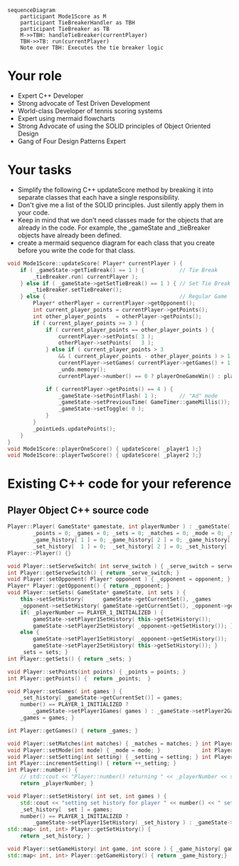 ```mermaid
sequenceDiagram
    participant Mode1Score as M
    participant TieBreakerHandler as TBH
    participant TieBreaker as TB
    M->>TBH: handleTieBreaker(currentPlayer)
    TBH->>TB: run(currentPlayer)
    Note over TBH: Executes the tie breaker logic
```

# Your role
- Expert C++ Developer
- Strong advocate of Test Driven Development
- World-class Developer of tennis scoring systems
- Expert using mermaid flowcharts
- Strong Advocate of using the SOLID principles of Object Oriented Design
- Gang of Four Design Patterns Expert

# Your tasks
- Simplify the following C++ updateScore method by breaking it into separate classes that each have a single responsibility.
- Don't give me a list of the SOLID principles.  Just silently apply them in your code.
- Keep in mind that we don't need classes made for the objects that are already in the code.  For example, the _gameState and _tieBreaker objects have already been defined.
- create a mermaid sequence diagram for each class that you create before you write the code for that class.
  
```cpp
void Mode1Score::updateScore( Player* currentPlayer ) {
    if ( _gameState->getTieBreak() == 1 ) {           // Tie Break
        _tieBreaker.run( currentPlayer );        
    } else if ( _gameState->getSetTieBreak() == 1 ) { // Set Tie Break
        _tieBreaker.setTieBreaker();            
    } else {                                          // Regular Game
        Player* otherPlayer = currentPlayer->getOpponent();
        int current_player_points = currentPlayer->getPoints();
        int other_player_points   = otherPlayer->getPoints();
        if ( current_player_points >= 3 ) {
            if ( current_player_points == other_player_points ) {
                currentPlayer->setPoints( 3 );
                otherPlayer->setPoints(   3 );
            } else if ( current_player_points > 3 
                && ( current_player_points - other_player_points ) > 1 ) {
                currentPlayer->setGames( currentPlayer->getGames() + 1);
                _undo.memory();
                currentPlayer->number() == 0 ? playerOneGameWin() : playerTwoGameWin(); } 

            if ( currentPlayer->getPoints() == 4 ) {
                _gameState->setPointFlash( 1 );       // "Ad" mode
                _gameState->setPreviousTime( GameTimer::gameMillis());
                _gameState->setToggle( 0 );
            }
        }
        _pointLeds.updatePoints();
    }
}
void Mode1Score::playerOneScore() { updateScore( _player1 );}
void Mode1Score::playerTwoScore() { updateScore( _player2 );}
``` 

# Existing C++ code for your reference
## Player Object C++ source code
```cpp
Player::Player( GameState* gamestate, int playerNumber ) : _gameState( gamestate ), _playerNumber( playerNumber ) {
        _points = 0; _games = 0; _sets = 0; _matches = 0; _mode = 0; _setting = 0; 
        _game_history[ 1 ] = 0; _game_history[ 2 ] = 0; _game_history[ 3 ] = 0;     // initialize game history
        _set_history[  1 ] = 0;  _set_history[ 2 ] = 0; _set_history[  3 ] = 0; }   // initialize set history
Player::~Player() {}

void Player::setServeSwitch( int serve_switch ) { _serve_switch = serve_switch; } 
int Player::getServeSwitch() { return _serve_switch; }
void Player::setOpponent( Player* opponent ) { _opponent = opponent; }                                  
Player* Player::getOpponent() { return _opponent; }
void Player::setSets( GameState* gameState, int sets ) {                         // sets this player's sets
    this->setSetHistory(      gameState->getCurrentSet(), _games               ); // and set history for both
    _opponent->setSetHistory( gameState->getCurrentSet(), _opponent->getGames()); // players
    if( _playerNumber == PLAYER_1_INITIALIZED ) { 
        gameState->setPlayer1SetHistory( this->getSetHistory());
        gameState->setPlayer2SetHistory( _opponent->getSetHistory()); }
    else {
        gameState->setPlayer1SetHistory( _opponent->getSetHistory());
        gameState->setPlayer2SetHistory( this->getSetHistory()); }
    _sets = sets; }                                          
int Player::getSets() { return _sets; }

void Player::setPoints(int points) { _points = points; } 
int Player::getPoints() {  return _points;  }

void Player::setGames( int games ) { 
    _set_history[ _gameState->getCurrentSet()] = games;
    number() == PLAYER_1_INITIALIZED ? 
        _gameState->setPlayer1Games( games ) : _gameState->setPlayer2Games( games );
    _games = games; }         

int Player::getGames() { return _games; }

void Player::setMatches(int matches) { _matches = matches; } int Player::getMatches() { return _matches; }
void Player::setMode(int mode) { _mode = mode; }             int Player::getMode() {    return _mode;    }
void Player::setSetting(int setting) { _setting = setting; } int Player::getSetting() { return _setting; }
int Player::incrementSetting() { return ++_setting; }
int Player::number() { 
    // std::cout << "Player::number() returning " << _playerNumber << std::endl;
    return _playerNumber; }

void Player::setSetHistory( int set, int games ) {
    std::cout << "setting set history for player " << number() << " set " << set << " to " << games << std::endl;
    _set_history[  set ] = games; 
    number() == PLAYER_1_INITIALIZED ? 
        _gameState->setPlayer1SetHistory( _set_history ) : _gameState->setPlayer2SetHistory( _set_history ); } 
std::map< int, int> Player::getSetHistory() { 
    return _set_history; }

void Player::setGameHistory( int game, int score ) { _game_history[ game ] = score; } 
std::map< int, int> Player::getGameHistory() { return _game_history;}
```

